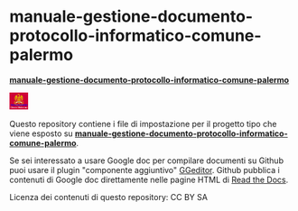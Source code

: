 # manuale-gestione-documento-protocollo-informatico-comune-palermo


[**manuale-gestione-documento-protocollo-informatico-comune-palermo**](https://.readthedocs.io)  
<p><img class="imageLeft" style="width: 33px; height: 30px;" src="https://raw.githubusercontent.com/cirospat/manuale-gestione-documento-protocollo-informatico-comune-palermo/master/static/comune-palermo-innovazione.png"></p>

Questo repository contiene i file di impostazione per il progetto tipo che viene esposto su [**manuale-gestione-documento-protocollo-informatico-comune-palermo**](https://.readthedocs.io). 


Se sei interessato a usare Google doc per compilare documenti su Github puoi usare il plugin "componente aggiuntivo" [GGeditor](http://googledocs.readthedocs.io). Github pubblica i contenuti di Google doc direttamente nelle pagine HTML di [Read the Docs](https://readthedocs.org/).

Licenza dei contenuti di questo repository: CC BY SA




